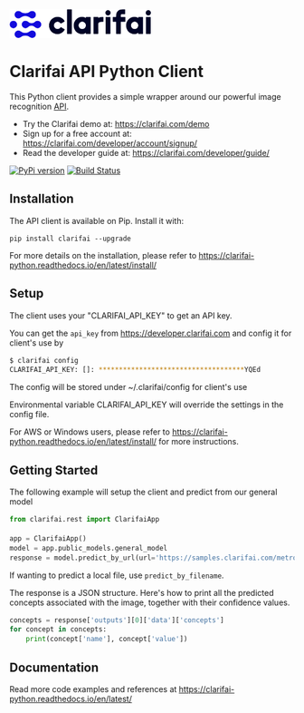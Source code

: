 ![Clarifai logo](docs/logo.png)

# Clarifai API Python Client

This Python client provides a simple wrapper around our powerful image recognition <a href="https://developer.clarifai.com">API</a>.

* Try the Clarifai demo at: https://clarifai.com/demo
* Sign up for a free account at: https://clarifai.com/developer/account/signup/
* Read the developer guide at: https://clarifai.com/developer/guide/


[![PyPi version](https://pypip.in/v/clarifai/badge.png)](https://pypi.python.org/pypi/clarifai)
[![Build Status](https://travis-ci.org/Clarifai/clarifai-python.svg?branch=master)](https://travis-ci.org/Clarifai/clarifai-python)


Installation
---------------------
The API client is available on Pip. Install it with:
```
pip install clarifai --upgrade
```

For more details on the installation, please refer to https://clarifai-python.readthedocs.io/en/latest/install/

Setup
---------------------
The client uses your "CLARIFAI_API_KEY" to get an API key.

You can get the `api_key` from https://developer.clarifai.com and config it for client's use by

```bash
$ clarifai config
CLARIFAI_API_KEY: []: ************************************YQEd

```

The config will be stored under ~/.clarifai/config for client's use

Environmental variable CLARIFAI_API_KEY will override the settings in the config file.

For AWS or Windows users, please refer to https://clarifai-python.readthedocs.io/en/latest/install/ for more instructions.


Getting Started
---------------------
The following example will setup the client and predict from our general model
```python
from clarifai.rest import ClarifaiApp

app = ClarifaiApp()
model = app.public_models.general_model
response = model.predict_by_url(url='https://samples.clarifai.com/metro-north.jpg')
```

If wanting to predict a local file, use `predict_by_filename`.

The response is a JSON structure. Here's how to print all the predicted concepts associated with the image, together with their confidence values.

```python
concepts = response['outputs'][0]['data']['concepts']
for concept in concepts:
    print(concept['name'], concept['value'])
```

Documentation
---------------------
Read more code examples and references at https://clarifai-python.readthedocs.io/en/latest/

